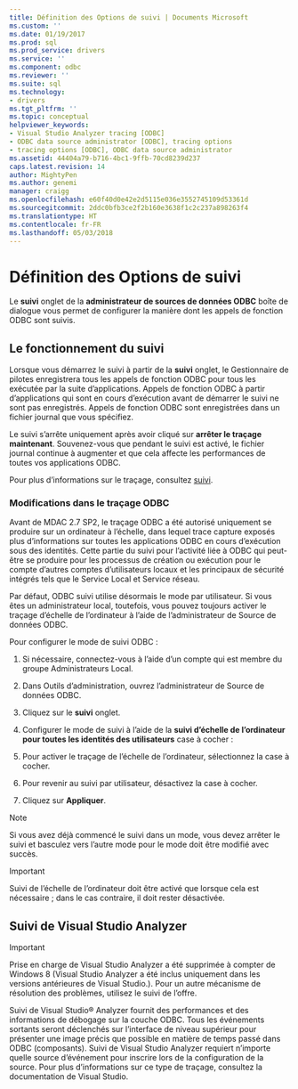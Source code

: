 ```yaml
---
title: Définition des Options de suivi | Documents Microsoft
ms.custom: ''
ms.date: 01/19/2017
ms.prod: sql
ms.prod_service: drivers
ms.service: ''
ms.component: odbc
ms.reviewer: ''
ms.suite: sql
ms.technology:
- drivers
ms.tgt_pltfrm: ''
ms.topic: conceptual
helpviewer_keywords:
- Visual Studio Analyzer tracing [ODBC]
- ODBC data source administrator [ODBC], tracing options
- tracing options [ODBC], ODBC data source administrator
ms.assetid: 44404a79-b716-4bc1-9ffb-70cd8239d237
caps.latest.revision: 14
author: MightyPen
ms.author: genemi
manager: craigg
ms.openlocfilehash: e60f40d0e42e2d5115e036e3552745109d53361d
ms.sourcegitcommit: 2ddc0bfb3ce2f2b160e3638f1c2c237a898263f4
ms.translationtype: HT
ms.contentlocale: fr-FR
ms.lasthandoff: 05/03/2018
---
```

# <a name="setting-tracing-options"></a>Définition des Options de suivi
Le **suivi** onglet de la **administrateur de sources de données ODBC** boîte de dialogue vous permet de configurer la manière dont les appels de fonction ODBC sont suivis.  
  
## <a name="how-tracing-works"></a>Le fonctionnement du suivi  
 Lorsque vous démarrez le suivi à partir de la **suivi** onglet, le Gestionnaire de pilotes enregistrera tous les appels de fonction ODBC pour tous les exécutée par la suite d’applications. Appels de fonction ODBC à partir d’applications qui sont en cours d’exécution avant de démarrer le suivi ne sont pas enregistrés. Appels de fonction ODBC sont enregistrées dans un fichier journal que vous spécifiez.  
  
 Le suivi s’arrête uniquement après avoir cliqué sur **arrêter le traçage maintenant**. Souvenez-vous que pendant le suivi est activé, le fichier journal continue à augmenter et que cela affecte les performances de toutes vos applications ODBC.  
  
 Pour plus d’informations sur le traçage, consultez [suivi](../../odbc/reference/develop-app/tracing.md).  
  
### <a name="changes-in-odbc-tracing"></a>Modifications dans le traçage ODBC  
 Avant de MDAC 2.7 SP2, le traçage ODBC a été autorisé uniquement se produire sur un ordinateur à l’échelle, dans lequel trace capture exposés plus d’informations sur toutes les applications ODBC en cours d’exécution sous des identités. Cette partie du suivi pour l’activité liée à ODBC qui peut-être se produire pour les processus de création ou exécution pour le compte d’autres comptes d’utilisateurs locaux et les principaux de sécurité intégrés tels que le Service Local et Service réseau.  
  
 Par défaut, ODBC suivi utilise désormais le mode par utilisateur. Si vous êtes un administrateur local, toutefois, vous pouvez toujours activer le traçage d’échelle de l’ordinateur à l’aide de l’administrateur de Source de données ODBC.  
  
 Pour configurer le mode de suivi ODBC :  
  
1.  Si nécessaire, connectez-vous à l’aide d’un compte qui est membre du groupe Administrateurs Local.  
  
2.  Dans Outils d’administration, ouvrez l’administrateur de Source de données ODBC.  
  
3.  Cliquez sur le **suivi** onglet.  
  
4.  Configurer le mode de suivi à l’aide de la **suivi d’échelle de l’ordinateur pour toutes les identités des utilisateurs** case à cocher :  
  
5.  Pour activer le traçage de l’échelle de l’ordinateur, sélectionnez la case à cocher.  
  
6.  Pour revenir au suivi par utilisateur, désactivez la case à cocher.  
  
7.  Cliquez sur **Appliquer**.  
  
> [!NOTE]  
>  Si vous avez déjà commencé le suivi dans un mode, vous devez arrêter le suivi et basculez vers l’autre mode pour le mode doit être modifié avec succès.  
  
> [!IMPORTANT]  
>  Suivi de l’échelle de l’ordinateur doit être activé que lorsque cela est nécessaire ; dans le cas contraire, il doit rester désactivée.  
  
## <a name="visual-studio-analyzer-tracing"></a>Suivi de Visual Studio Analyzer  
  
> [!IMPORTANT]  
>  Prise en charge de Visual Studio Analyzer a été supprimée à compter de Windows 8 (Visual Studio Analyzer a été inclus uniquement dans les versions antérieures de Visual Studio.). Pour un autre mécanisme de résolution des problèmes, utilisez le suivi de l’offre.  
  
 Suivi de Visual Studio® Analyzer fournit des performances et des informations de débogage sur la couche ODBC. Tous les événements sortants seront déclenchés sur l’interface de niveau supérieur pour présenter une image précis que possible en matière de temps passé dans ODBC (composants). Suivi de Visual Studio Analyzer requiert n’importe quelle source d’événement pour inscrire lors de la configuration de la source. Pour plus d’informations sur ce type de traçage, consultez la documentation de Visual Studio.
